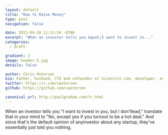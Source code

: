 ```yaml
---
layout: default
title: "How to Raise Money"
type: post
navigation: false

date: 2013-09-20 11:12:54 -0700
excerpt: "When an investor tells you &quot;I want to invest in..."
categories:
  - Draft

gradient: 2
image: header-5.jpg
details: false

author: Chris Petersen
bio: Father, husband, CTO and cofounder of Scientist.com, developer, entrepreneur and technologist.
twitter: https://x.com/cpetersen
github: https://github.com/cpetersen

canonical_url: http://paulgraham.com/fr.html
---
```



When an investor tells you "I want to invest in you, but I don'tlead," translate that in your mind to "No, except yes if you turnout to be a hot deal." And since that's the default opinion of anyinvestor about any startup, they've essentially just told you nothing.

 ﻿


